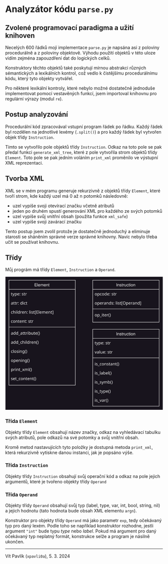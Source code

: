 # Analyzátor kódu `parse.py`

## Zvolené programovací paradigma a užití knihoven

Necelých 600 řádků mojí implementace `parse.py` je napsána asi z poloviny
procedurálně a z poloviny objektově. Výhodu použití objektů v této uloze vidím
zejména zapouzdření dat do logických celků.

Konstruktory těchto objektů také poskytují mírnou abstrakci různých
sémantických a lexikálních kontrol, což vedlo k čistějšímu procedurálnímu kódu,
který tyto objekty vytvářel.

Pro některé lexikální kontroly, které nebylo možné dostatečně jednoduše
implementovat pomocí vestavěných funkcí, jsem importoval knihovnu pro regulární
výrazy (modul `re`).

## Postup analyzování

Procedurální kód zpracovával vstupní program řádek po řádku. Každý řádek
byl rozdělen na jednotlivé lexémy (`.split()`) a pro každý řádek byl vytvořen
objek třídy `Instruction`.

Tímto se vytvořilo pole objektů třídy `Instruction`. Odkaz na toto pole se pak
předal funkci `generate_xml_tree`, které z pole vytvořila strom objektů třídy
`Element`. Toto pole se pak jedním voláním `print_xml` proměnilo
ve výstupní XML reprezentaci.

## Tvorba XML

XML se v mém programu generuje rekurzivně z objektů třídy `Element`, které
tvoří strom, kde každý uzel má 0 až n potomků následovně:
- uzel vypíše svoji otevírací značku včetně atributů
- jeden po druhém spustí generování XML pro každého ze svých potomků
- uzel vypíše svůj vnitřní obsah (použita funkce `xml_safe`)
- uzel vypíše svoji zavárací značku

Tento postup jsem zvolil protože je dostatečně jednoduchý a eliminuje
starosti se sháněním správné verze správné knihovny. Navíc nebylo třeba učit se
používat knihovnu.

## Třídy

Můj prográm má třídy `Element`, `Instruction` a `Operand`.

![Diagram tříd](./img/class_diagram.svg)

### Třída `Element`

Objekty třídy `Element` obsahují název značky, odkaz na vyhledávací tabulku
svých atributů, pole odkazů na své potomky a svůj vnitřní obsah.

Kromě metod nastavujících tyto položky je dostupná metoda `print_xml`, která
rekurzivně vytiskne danou instanci, jak je popsáno výše.

### Třída `Instruction`

Objekty třídy `Instruction` obsahují svůj operační kód a odkaz na pole
jejich argumentů, které je tvořeno objekty třídy `Operand`

### Třída `Operand`

Objekty třídy `Operand` obsahují svůj typ (label, type, var, int, bool, string,
nil) a jejich hodnotu (tato hodnota bude obsah XML elementu `argn`).

Konstruktor pro objekty třídy `Operand` má jako parametr `exp`, tedy očekávaný
typ pro daný lexém. Podle toho se například konstruktor rozhodne, jestli
argument `"int"` bude typu *type* nebo *label*. Pokud má argument pro daný
očekávaný typ neplatný formát, konstrukce selže a program je násilně ukončen.

---

Vít Pavlík (`xpavli0a`), 5. 3. 2024
